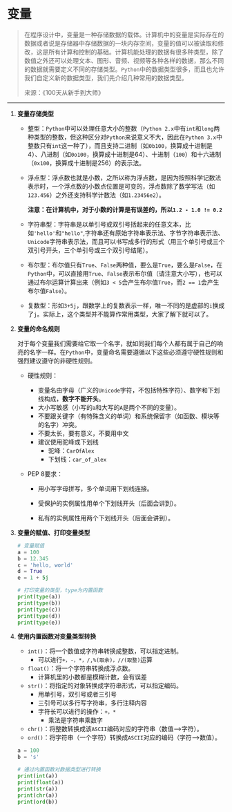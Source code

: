 # 变量

>在程序设计中，变量是一种存储数据的载体。计算机中的变量是实际存在的数据或者说是存储器中存储数据的一块内存空间，变量的值可以被读取和修改，这是所有计算和控制的基础。计算机能处理的数据有很多种类型，除了数值之外还可以处理文本、图形、音频、视频等各种各样的数据，那么不同的数据就需要定义不同的存储类型。`Python`中的数据类型很多，而且也允许我们自定义新的数据类型，我们先介绍几种常用的数据类型。
>
>来源：《100天从新手到大师》

---

1. **变量存储类型**

   - 整型：`Python`中可以处理任意大小的整数（`Python 2.x`中有`int`和`long`两种类型的整数，但这种区分对`Python`来说意义不大，因此在`Python 3.x`中整数只有`int`这一种了），而且支持二进制（如`0b100`，换算成十进制是4）、八进制（如`0o100`，换算成十进制是64）、十进制（`100`）和十六进制（`0x100`，换算成十进制是256）的表示法。

   - 浮点型：浮点数也就是小数，之所以称为浮点数，是因为按照科学记数法表示时，一个浮点数的小数点位置是可变的，浮点数除了数学写法（如`123.456`）之外还支持科学计数法（如`1.23456e2`）。

     **注意：在计算机中，对于小数的计算是有误差的，所以`1.2 - 1.0 != 0.2`**

   - 字符串型：字符串是以单引号或双引号括起来的任意文本，比如`'hello'`和`"hello"`,字符串还有原始字符串表示法、字节字符串表示法、`Unicode`字符串表示法，而且可以书写成多行的形式（用三个单引号或三个双引号开头，三个单引号或三个双引号结尾）。

   - 布尔型：布尔值只有`True`、`False`两种值，要么是`True`，要么是`False`，在`Python`中，可以直接用`True`、`False`表示布尔值（请注意大小写），也可以通过布尔运算计算出来（例如`3 < 5`会产生布尔值`True`，而`2 == 1`会产生布尔值`False`）。

   - 复数型：形如`3+5j`，跟数学上的复数表示一样，唯一不同的是虚部的`i`换成了`j`。实际上，这个类型并不能算作常用类型，大家了解下就可以了。

     

2. **变量的命名规则**

   对于每个变量我们需要给它取一个名字，就如同我们每个人都有属于自己的响亮的名字一样。在`Python`中，变量命名需要遵循以下这些必须遵守硬性规则和强烈建议遵守的非硬性规则。

   - 硬性规则：

     - 变量名由字母（广义的`Unicode`字符，不包括特殊字符）、数字和下划线构成，**数字不能开头**。
     - 大小写敏感（小写的`a`和大写的`A`是两个不同的变量）。
     - 不要跟关键字（有特殊含义的单词）和系统保留字（如函数、模块等的名字）冲突。
     - 不要太长，要有意义，不要用中文
     - 建议使用驼峰或下划线
       - 驼峰：`CarOfAlex`
       - 下划线：`car_of_alex`

   - PEP 8要求：

     - 用小写字母拼写，多个单词用下划线连接。

     - 受保护的实例属性用单个下划线开头（后面会讲到）。

     - 私有的实例属性用两个下划线开头（后面会讲到）。

       

3. **变量的赋值、打印变量类型**

   ```python
   # 变量赋值
   a = 100
   b = 12.345
   c = 'hello, world'
   d = True
   e = 1 + 5j
   
   # 打印变量的类型，type为内置函数
   print(type(a)) 
   print(type(b)) 
   print(type(c)) 
   print(type(d)) 
   print(type(e)) 
   ```
   
   
   
4. **使用内置函数对变量类型转换**

   - `int()`：将一个数值或字符串转换成整数，可以指定进制。
     - 可以进行`+，-，*，/,%(取余)，//(取整)`运算
   - `float()`：将一个字符串转换成浮点数。
     - 计算机里的小数都是模糊计数，会有误差
   - `str()`：将指定的对象转换成字符串形式，可以指定编码。
     - 用单引号，双引号或者三引号
     - 三引号可以多行写字符串，多行注释内容
     - 字符长可以进行的操作：`+，*`
       - 乘法是字符串乘数字
   - `chr()`：将整数转换成该`ASCII`编码对应的字符串（数值-->字符）。
   - `ord()`：将字符串（一个字符）转换成`ASCII`对应的编码（字符-->数值）。

   ```python
   a = 100
   b = 's'
   
   # 通过内置函数对数据类型进行转换
   print(int(a))
   print(float(a))
   print(str(a))
   print(chr(a))
   print(ord(b))
   ```



